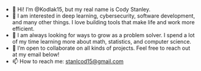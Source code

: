 - 👋 Hi! I’m @Kodlak15, but my real name is Cody Stanley. 
- 👀 I am interested in deep learning, cybersecurity, software development, and many other things. I love building tools that make life and work more efficient. 
- 🌱 I am always looking for ways to grow as a problem solver. I spend a lot of my time learning more about math, statistics, and computer science. 
- 💞️ I’m open to collaborate on all kinds of projects. Feel free to reach out at my email below!  
- 📫 How to reach me: stanlcod15@gmail.com

<!---
Kodlak15/Kodlak15 is a ✨ special ✨ repository because its `README.md` (this file) appears on your GitHub profile.
You can click the Preview link to take a look at your changes.
--->
